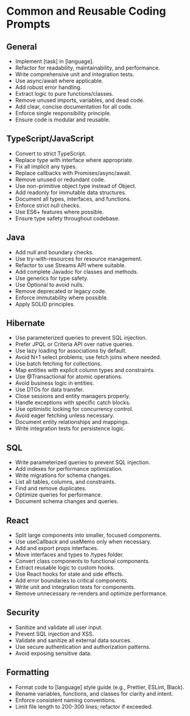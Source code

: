 # Common and Reusable Coding Prompts

## General

- Implement [task] in [language].
- Refactor for readability, maintainability, and performance.
- Write comprehensive unit and integration tests.
- Use async/await where applicable.
- Add robust error handling.
- Extract logic to pure functions/classes.
- Remove unused imports, variables, and dead code.
- Add clear, concise documentation for all code.
- Enforce single responsibility principle.
- Ensure code is modular and reusable.

## TypeScript/JavaScript

- Convert to strict TypeScript.
- Replace type with interface where appropriate.
- Fix all implicit any types.
- Replace callbacks with Promises/async/await.
- Remove unused or redundant code.
- Use non-primitive object type instead of Object.
- Add readonly for immutable data structures.
- Document all types, interfaces, and functions.
- Enforce strict null checks.
- Use ES6+ features where possible.
- Ensure type safety throughout codebase.

## Java

- Add null and boundary checks.
- Use try-with-resources for resource management.
- Refactor to use Streams API where suitable.
- Add complete Javadoc for classes and methods.
- Use generics for type safety.
- Use Optional to avoid nulls.
- Remove deprecated or legacy code.
- Enforce immutability where possible.
- Apply SOLID principles.

## Hibernate

- Use parameterized queries to prevent SQL injection.
- Prefer JPQL or Criteria API over native queries.
- Use lazy loading for associations by default.
- Avoid N+1 select problems; use fetch joins where needed.
- Use batch fetching for collections.
- Map entities with explicit column types and constraints.
- Use @Transactional for atomic operations.
- Avoid business logic in entities.
- Use DTOs for data transfer.
- Close sessions and entity managers properly.
- Handle exceptions with specific catch blocks.
- Use optimistic locking for concurrency control.
- Avoid eager fetching unless necessary.
- Document entity relationships and mappings.
- Write integration tests for persistence logic.

## SQL

- Write parameterized queries to prevent SQL injection.
- Add indexes for performance optimization.
- Write migrations for schema changes.
- List all tables, columns, and constraints.
- Find and remove duplicates.
- Optimize queries for performance.
- Document schema changes and queries.

## React

- Split large components into smaller, focused components.
- Use useCallback and useMemo only when necessary.
- Add and export props interfaces.
- Move interfaces and types to /types folder.
- Convert class components to functional components.
- Extract reusable logic to custom hooks.
- Use React hooks for state and side effects.
- Add error boundaries to critical components.
- Write unit and integration tests for components.
- Remove unnecessary re-renders and optimize performance.

## Security

- Sanitize and validate all user input.
- Prevent SQL injection and XSS.
- Validate and sanitize all external data sources.
- Use secure authentication and authorization patterns.
- Avoid exposing sensitive data.

## Formatting

- Format code to [language] style guide (e.g., Prettier, ESLint, Black).
- Rename variables, functions, and classes for clarity and intent.
- Enforce consistent naming conventions.
- Limit file length to 200-300 lines; refactor if exceeded.
